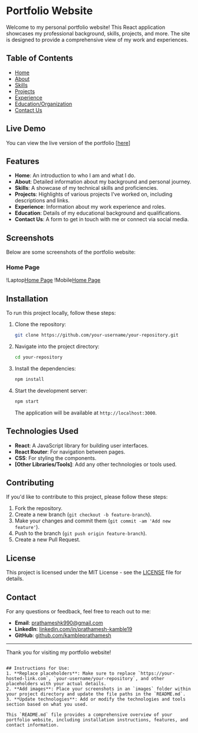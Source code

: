 
# Portfolio Website

Welcome to my personal portfolio website! This React application showcases my professional background, skills, projects, and more. The site is designed to provide a comprehensive view of my work and experiences.

## Table of Contents

- [Home](#home)
- [About](#about)
- [Skills](#skills)
- [Projects](#projects)
- [Experience](#experience)
- [Education/Organization](#education)
- [Contact Us](#contact-us)

## Live Demo

You can view the live version of the portfolio [[here](https://prathmesh-kamble.vercel.app/)]

## Features

- **Home**: An introduction to who I am and what I do.
- **About**: Detailed information about my background and personal journey.
- **Skills**: A showcase of my technical skills and proficiencies.
- **Projects**: Highlights of various projects I've worked on, including descriptions and links.
- **Experience**: Information about my work experience and roles.
- **Education**: Details of my educational background and qualifications.
- **Contact Us**: A form to get in touch with me or connect via social media.

## Screenshots

Below are some screenshots of the portfolio website:

### Home Page
!Laptop[Home Page](./PortfolioImages/laptop.png)
!Mobile[Home Page](./PortfolioImages/mobile.png)



## Installation

To run this project locally, follow these steps:

1. Clone the repository:

   ```bash
   git clone https://github.com/your-username/your-repository.git
   ```

2. Navigate into the project directory:

   ```bash
   cd your-repository
   ```

3. Install the dependencies:

   ```bash
   npm install
   ```

4. Start the development server:

   ```bash
   npm start
   ```

   The application will be available at `http://localhost:3000`.

## Technologies Used

- **React**: A JavaScript library for building user interfaces.
- **React Router**: For navigation between pages.
- **CSS**: For styling the components.
- **[Other Libraries/Tools]**: Add any other technologies or tools used.

## Contributing

If you'd like to contribute to this project, please follow these steps:

1. Fork the repository.
2. Create a new branch (`git checkout -b feature-branch`).
3. Make your changes and commit them (`git commit -am 'Add new feature'`).
4. Push to the branch (`git push origin feature-branch`).
5. Create a new Pull Request.

## License

This project is licensed under the MIT License - see the [LICENSE](LICENSE) file for details.

## Contact

For any questions or feedback, feel free to reach out to me:

- **Email**: [prathameshk990@gmail.com](mailto:prathameshk990@gmail.com)
- **LinkedIn**: [linkedin.com/in/prathamesh-kamble19](https://www.linkedin.com/in/prathamesh-kamble19/)
- **GitHub**: [github.com/kambleprathamesh](https://github.com/kambleprathamesh)

---

Thank you for visiting my portfolio website!
```

## Instructions for Use:
1. **Replace placeholders**: Make sure to replace `https://your-hosted-link.com`, `your-username/your-repository`, and other placeholders with your actual details.
2. **Add images**: Place your screenshots in an `images` folder within your project directory and update the file paths in the `README.md`.
3. **Update technologies**: Add or modify the technologies and tools section based on what you used.

This `README.md` file provides a comprehensive overview of your portfolio website, including installation instructions, features, and contact information.
